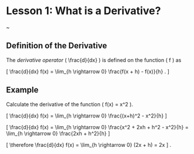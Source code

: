 # Lesson 1: What is a Derivative?

~

## Definition of the Derivative

The _derivative operator_ \( \frac{d}{dx} \) is defined on the function \( f \) as

\[ \frac{d}{dx} f(x) = \lim_{h \rightarrow 0} \frac{f(x + h) - f(x)}{h} . \]

## Example

Calculate the derivative of the function \( f(x) = x^2 \).

\[ \frac{d}{dx} f(x) = \lim_{h \rightarrow 0} \frac{(x+h)^2 - x^2}{h} \]

\[ \frac{d}{dx} f(x) = \lim_{h \rightarrow 0} \frac{x^2 + 2xh + h^2 - x^2}{h} = \lim_{h \rightarrow 0} \frac{2xh + h^2}{h} \]

\[ \therefore \frac{d}{dx} f(x) = \lim_{h \rightarrow 0} (2x + h) = 2x \] .
